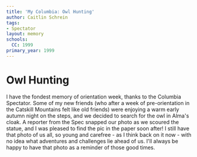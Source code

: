 ```yaml
---
title: 'My Columbia: Owl Hunting'
author: Caitlin Schrein
tags:
- Spectator
layout: memory
schools:
  CC: 1999
primary_year: 1999
---
```

# Owl Hunting

I have the fondest memory of orientation week, thanks to the Columbia Spectator. Some of my new friends (who after a week of pre-orientation in the Catskill Mountains felt like old friends) were enjoying a warm early autumn night on the steps, and we decided to search for the owl in Alma's cloak.  A reporter from the Spec snapped our photo as we scoured the statue, and I was pleased to find the pic in the paper soon after! I still have that photo of us all, so young and carefree - as I think back on it now - with no idea what adventures and challenges lie ahead of us.  I'll always be happy to have that photo as a reminder of those good times.
